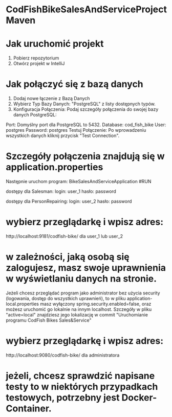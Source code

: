 # CodFishBikeSalesAndServiceProjectMaven

# Jak uruchomić projekt

1. Pobierz repozytorium
2. Otwórz projekt w IntelliJ

# Jak połączyć się z bazą danych

1. Dodaj nowe łączenie z Bazą Danych
2. Wybierz Typ Bazy Danych: "PostgreSQL" z listy dostępnych typów.
3. Konfiguracja Połączenia: Podaj szczegóły połączenia do swojej bazy danych PostgreSQL:

Port: Domyślny port dla PostgreSQL to 5432.
Database: cod_fish_bike
User: postgres
Password: postgres
Testuj Połączenie: Po wprowadzeniu wszystkich danych kliknij przycisk "Test Connection".

# Szczegóły połączenia znajdują się w application.properties

Następnie uruchom program:
BikeSalesAndServiceApplication #RUN

dostępy dla Salesman:
login: user_1
hasło: password

dostępy dla PersonRepairing:
login: user_2
hasło: password

# wybierz przeglądarkę i wpisz adres:
http://localhost:9181/codfish-bike/ dla user_1 lub user_2

# w zależności, jaką osobą się zalogujesz, masz swoje uprawnienia w wyświetlaniu danych na stronie.
Jeżeli chcesz przeglądać program jako administrator bez użycia security (logowania, dostęp do wszystkich uprawnień), to w pliku application-local.properties
masz wyłączony spring.security.enabled=false, oraz możesz uruchomić go lokalnie na innym localhost.
Szczegóły w pliku "active=local" znajdziesz jego lokalizację w commit "Uruchomianie programu CodFish Bikes Sales&Service"

# wybierz przeglądarkę i wpisz adres:
http://localhost:9080/codfish-bike/ dla administratora

# jeżeli, chcesz sprawdzić napisane testy to w niektórych przypadkach testowych, potrzebny jest Docker-Container.  

